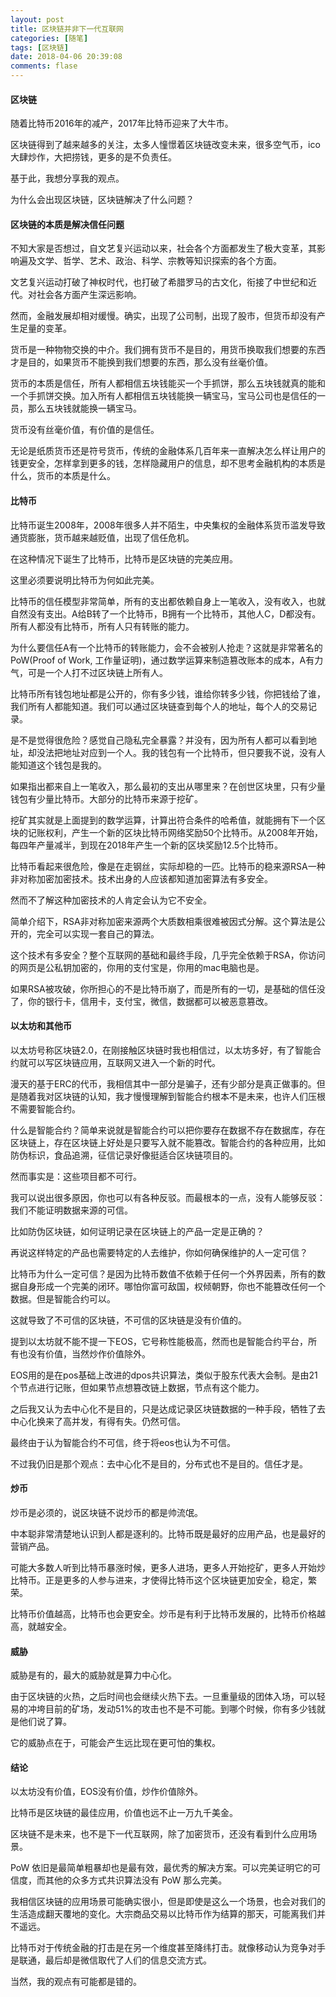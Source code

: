 ```yaml
---
layout: post
title: 区块链并非下一代互联网
categories: [随笔]
tags: [区块链]
date: 2018-04-06 20:39:08
comments: flase
---
```


#### 区块链

随着比特币2016年的减产，2017年比特币迎来了大牛市。

区块链得到了越来越多的关注，太多人憧憬着区块链改变未来，很多空气币，ico大肆炒作，大把捞钱，更多的是不负责任。

基于此，我想分享我的观点。

为什么会出现区块链，区块链解决了什么问题？

#### 区块链的本质是解决信任问题

不知大家是否想过，自文艺复兴运动以来，社会各个方面都发生了极大变革，其影响遍及文学、哲学、艺术、政治、科学、宗教等知识探索的各个方面。

文艺复兴运动打破了神权时代，也打破了希腊罗马的古文化，衔接了中世纪和近代。对社会各方面产生深远影响。

然而，金融发展却相对缓慢。确实，出现了公司制，出现了股市，但货币却没有产生足量的变革。

货币是一种物物交换的中介。我们拥有货币不是目的，用货币换取我们想要的东西才是目的，如果货币不能换到我们想要的东西，那么没有丝毫价值。

货币的本质是信任，所有人都相信五块钱能买一个手抓饼，那么五块钱就真的能和一个手抓饼交换。加入所有人都相信五块钱能换一辆宝马，宝马公司也是信任的一员，那么五块钱就能换一辆宝马。

货币没有丝毫价值，有价值的是信任。

无论是纸质货币还是符号货币，传统的金融体系几百年来一直解决怎么样让用户的钱更安全，怎样拿到更多的钱，怎样隐藏用户的信息，却不思考金融机构的本质是什么，货币的本质是什么。

#### 比特币

比特币诞生2008年，2008年很多人并不陌生，中央集权的金融体系货币滥发导致通货膨胀，货币越来越贬值，出现了信任危机。

在这种情况下诞生了比特币，比特币是区块链的完美应用。

这里必须要说明比特币为何如此完美。

比特币的信任模型非常简单，所有的支出都依赖自身上一笔收入，没有收入，也就自然没有支出。A给B转了一个比特币，B拥有一个比特币，其他人C，D都没有。所有人都没有比特币，所有人只有转账的能力。

为什么要信任A有一个比特币的转账能力，会不会被别人抢走？这就是非常著名的PoW(Proof of Work, 工作量证明)，通过数学运算来制造篡改账本的成本，A有力气，可是一个人打不过区块链上所有人。

比特币所有钱包地址都是公开的，你有多少钱，谁给你转多少钱，你把钱给了谁，我们所有人都能知道。我们可以通过区块链查到每个人的地址，每个人的交易记录。

是不是觉得很危险？感觉自己隐私完全暴露？并没有，因为所有人都可以看到地址，却没法把地址对应到一个人。我的钱包有一个比特币，但只要我不说，没有人能知道这个钱包是我的。

如果指出都来自上一笔收入，那么最初的支出从哪里来？在创世区块里，只有少量钱包有少量比特币。大部分的比特币来源于挖矿。

挖矿其实就是上面提到的数学运算，计算出符合条件的哈希值，就能拥有下一个区块的记账权利，产生一个新的区块比特币网络奖励50个比特币。从2008年开始，每四年产量减半，到现在2018年产生一个新的区块奖励12.5个比特币。

比特币看起来很危险，像是在走钢丝，实际却稳的一匹。比特币的稳来源RSA一种非对称加密加密技术。技术出身的人应该都知道加密算法有多安全。

然而不了解这种加密技术的人肯定会认为它不安全。

简单介绍下，RSA非对称加密来源两个大质数相乘很难被因式分解。这个算法是公开的，完全可以实现一套自己的算法。

这个技术有多安全？整个互联网的基础和最终手段，几乎完全依赖于RSA，你访问的网页是公私钥加密的，你用的支付宝是，你用的mac电脑也是。

如果RSA被攻破，你所担心的不是比特币崩了，而是所有的一切，是基础的信任没了，你的银行卡，信用卡，支付宝，微信，数据都可以被恶意篡改。

#### 以太坊和其他币

以太坊号称区块链2.0，在刚接触区块链时我也相信过，以太坊多好，有了智能合约就可以写区块链应用，互联网又进入一个新的时代。

漫天的基于ERC的代币，我相信其中一部分是骗子，还有少部分是真正做事的。但是随着我对区块链的认知，我才慢慢理解到智能合约根本不是未来，也许人们压根不需要智能合约。

什么是智能合约？简单来说就是智能合约可以把你要存在数据不存在数据库，存在区块链上，存在区块链上好处是只要写入就不能篡改。智能合约的各种应用，比如防伪标识，食品追溯，征信记录好像挺适合区块链项目的。

然而事实是：这些项目都不可行。

我可以说出很多原因，你也可以有各种反驳。而最根本的一点，没有人能够反驳：我们不能证明数据来源的可信。

比如防伪区块链，如何证明记录在区块链上的产品一定是正确的？

再说这样特定的产品也需要特定的人去维护，你如何确保维护的人一定可信？

比特币为什么一定可信？是因为比特币数值不依赖于任何一个外界因素，所有的数据自身形成一个完美的闭环。哪怕你富可敌国，权倾朝野，你也不能篡改任何一个数据。但是智能合约可以。

这就导致了不可信的区块链，不可信的区块链是没有价值的。

提到以太坊就不能不提一下EOS，它号称性能极高，然而也是智能合约平台，所有也没有价值，当然炒作价值除外。

EOS用的是在pos基础上改进的dpos共识算法，类似于股东代表大会制。是由21个节点进行记账，但如果节点想篡改链上数据，节点有这个能力。

之后我又认为去中心化不是目的，只是达成记录区块链数据的一种手段，牺牲了去中心化换来了高并发，有得有失。仍然可信。

最终由于认为智能合约不可信，终于将eos也认为不可信。

不过我仍旧是那个观点：去中心化不是目的，分布式也不是目的。信任才是。

#### 炒币

炒币是必须的，说区块链不说炒币的都是帅流氓。

中本聪非常清楚地认识到人都是逐利的。比特币既是最好的应用产品，也是最好的营销产品。

可能大多数人听到比特币暴涨时候，更多人进场，更多人开始挖矿，更多人开始炒比特币。正是更多的人参与进来，才使得比特币这个区块链更加安全，稳定，繁荣。

比特币价值越高，比特币也会更安全。炒币是有利于比特币发展的，比特币价格越高，就越安全。

#### 威胁

威胁是有的，最大的威胁就是算力中心化。

由于区块链的火热，之后时间也会继续火热下去。一旦重量级的团体入场，可以轻易的冲垮目前的矿场，发动51%的攻击也不是不可能。到哪个时候，你有多少钱就是他们说了算。

它的威胁点在于，可能会产生远比现在更可怕的集权。

#### 结论

以太坊没有价值，EOS没有价值，炒作价值除外。

比特币是区块链的最佳应用，价值也远不止一万九千美金。

区块链不是未来，也不是下一代互联网，除了加密货币，还没有看到什么应用场景。

PoW 依旧是最简单粗暴却也是最有效，最优秀的解决方案。可以完美证明它的可信度，而其他的众多方式共识算法没有 PoW 那么完美。

我相信区块链的应用场景可能确实很小，但是即使是这么一个场景，也会对我们的生活造成翻天覆地的变化。大宗商品交易以比特币作为结算的那天，可能离我们并不遥远。

比特币对于传统金融的打击是在另一个维度甚至降纬打击。就像移动认为竞争对手是联通，最后却是微信取代了人们的信息交流方式。

当然，我的观点有可能都是错的。

 

